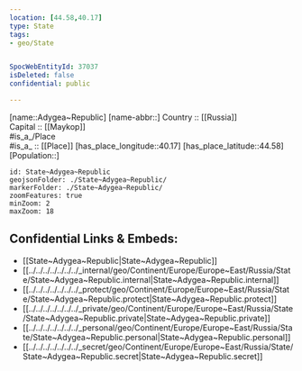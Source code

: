 ```yaml
---
location: [44.58,40.17] 
type: State
tags:
- geo/State


SpocWebEntityId: 37037
isDeleted: false
confidential: public

---
```

[name::Adygea~Republic] 
[name-abbr::] 
Country :: [[Russia]]  
Capital :: [[Maykop]]  
#is_a_/Place  
#is_a_ :: [[Place]] 
[has_place_longitude::40.17] 
[has_place_latitude::44.58] 
[Population::] 



```leaflet
id: State~Adygea~Republic
geojsonFolder: ./State~Adygea~Republic/
markerFolder: ./State~Adygea~Republic/
zoomFeatures: true 
minZoom: 2 
maxZoom: 18
```


## Confidential Links & Embeds: 
- [[State~Adygea~Republic|State~Adygea~Republic]]  
- [[../../../../../../../_internal/geo/Continent/Europe/Europe~East/Russia/State/State~Adygea~Republic.internal|State~Adygea~Republic.internal]] 
- [[../../../../../../../_protect/geo/Continent/Europe/Europe~East/Russia/State/State~Adygea~Republic.protect|State~Adygea~Republic.protect]] 
- [[../../../../../../../_private/geo/Continent/Europe/Europe~East/Russia/State/State~Adygea~Republic.private|State~Adygea~Republic.private]] 
- [[../../../../../../../_personal/geo/Continent/Europe/Europe~East/Russia/State/State~Adygea~Republic.personal|State~Adygea~Republic.personal]] 
- [[../../../../../../../_secret/geo/Continent/Europe/Europe~East/Russia/State/State~Adygea~Republic.secret|State~Adygea~Republic.secret]] 
